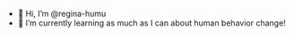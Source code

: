 - 👋 Hi, I’m @regina-humu
- 🌱 I’m currently learning as much as I can about human behavior change!

<!---
regina-humu/regina-humu is a ✨ special ✨ repository because its `README.md` (this file) appears on your GitHub profile.
You can click the Preview link to take a look at your changes.
--->
